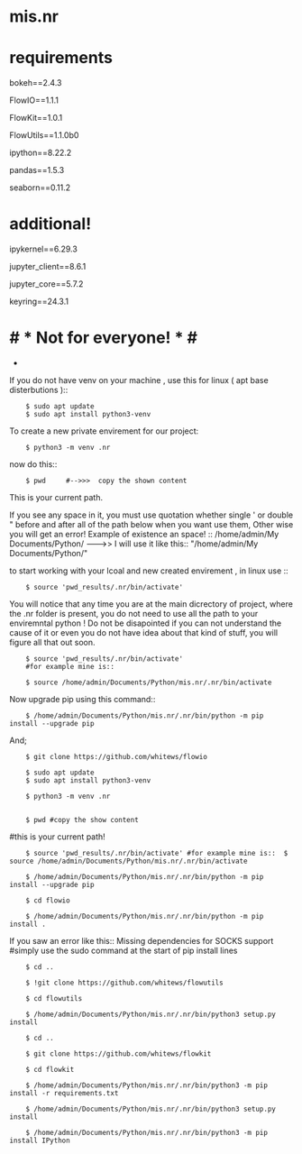 # mis.nr

# requirements
bokeh==2.4.3

FlowIO==1.1.1

FlowKit==1.0.1

FlowUtils==1.1.0b0

ipython==8.22.2

pandas==1.5.3

seaborn==0.11.2


# additional!

ipykernel==6.29.3

jupyter_client==8.6.1

jupyter_core==5.7.2

keyring==24.3.1

# # *  Not for everyone! * # #

*

If you do not have venv on your machine , use this for linux ( apt base disterbutions )::

        $ sudo apt update
        $ sudo apt install python3-venv


To create a new private envirement for our project:
        
        $ python3 -m venv .nr

now do this::

        $ pwd     #-->>>  copy the shown content
This is your current path.

If you see any space in it, you must use quotation whether single ' or double " before and after all of the path below when you want use them, Other wise you will get an error!
Example of existence an space! :: /home/admin/My Documents/Python/ --->> I will use it like this:: "/home/admin/My Documents/Python/"

to start working with your lcoal and new created envirement , in linux use ::

        $ source 'pwd_results/.nr/bin/activate'

You will notice that any time you are at the main dicrectory of project, where the .nr folder is present, you do not need to use all the path to your enviremntal python !
Do not be disapointed if you can not understand the cause of it or even you do not have idea about that kind of stuff, you will figure all that out soon.

        $ source 'pwd_results/.nr/bin/activate' 
        #for example mine is::
        
        $ source /home/admin/Documents/Python/mis.nr/.nr/bin/activate

Now upgrade pip using this command::

        $ /home/admin/Documents/Python/mis.nr/.nr/bin/python -m pip install --upgrade pip

And;

        $ git clone https://github.com/whitews/flowio

        $ sudo apt update
        $ sudo apt install python3-venv

        $ python3 -m venv .nr


        $ pwd #copy the show content

#this is your current path!

        $ source 'pwd_results/.nr/bin/activate' #for example mine is::  $ source /home/admin/Documents/Python/mis.nr/.nr/bin/activate

        $ /home/admin/Documents/Python/mis.nr/.nr/bin/python -m pip install --upgrade pip

        $ cd flowio

        $ /home/admin/Documents/Python/mis.nr/.nr/bin/python -m pip install .

If you saw an error like this:: Missing dependencies for SOCKS support
#simply use the sudo command at the start of pip install lines

        $ cd ..

        $ !git clone https://github.com/whitews/flowutils

        $ cd flowutils

        $ /home/admin/Documents/Python/mis.nr/.nr/bin/python3 setup.py install

        $ cd ..

        $ git clone https://github.com/whitews/flowkit

        $ cd flowkit

        $ /home/admin/Documents/Python/mis.nr/.nr/bin/python3 -m pip install -r requirements.txt

        $ /home/admin/Documents/Python/mis.nr/.nr/bin/python3 setup.py install

        $ /home/admin/Documents/Python/mis.nr/.nr/bin/python3 -m pip install IPython
